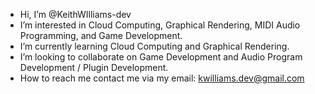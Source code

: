- Hi, I’m @KeithWIlliams-dev
- I’m interested in Cloud Computing, Graphical Rendering, MIDI Audio Programming, and Game Development.
- I’m currently learning Cloud Computing and Graphical Rendering.
- I’m looking to collaborate on Game Development and Audio Program Development / Plugin Development.
- How to reach me contact me via my email: kwilliams.dev@gmail.com

<!---
KeithWIlliams-dev/KeithWIlliams-dev is a ✨ special ✨ repository because its `README.md` (this file) appears on your GitHub profile.
You can click the Preview link to take a look at your changes.
--->

